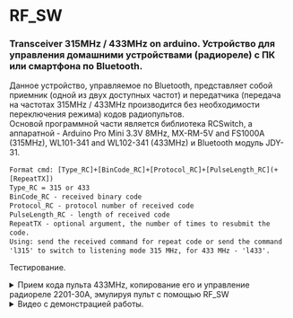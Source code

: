 # RF_SW
### Transceiver 315MHz / 433MHz on arduino. Устройство для управления домашними устройствами (радиореле) с ПК или смартфона по Bluetooth.  

Данное устройство, управляемое по Bluetooth, представляет собой приемник (одной из двух доступных частот) и передатчика 
(передача на частотах 315MHz / 433MHz производится без необходимости переключения режима) кодов радиопультов.  
Основой программной части является библиотека RCSwitch, а аппаратной - Arduino Pro Mini 3.3V 8MHz, MX-RM-5V and FS1000A (315MHz), 
WL101-341 and WL102-341 (433MHz) и Bluetooth модуль JDY-31.  

```
Format cmd: [Type_RC]+[BinCode_RC]+[Protocol_RC]+[PulseLength_RC](+[RepeatTX])
Type_RC = 315 or 433
BinCode_RC - received binary code
Protocol_RC - protocol number of received code
PulseLength_RC - length of received code
RepeatTX - optional argument, the number of times to resubmit the code.
Using: send the received command for repeat code or send the command 'l315' to switch to listening mode 315 MHz, for 433 MHz - 'l433'.
```

Тестирование.    
<details><summary>Прием кода пульта 433MHz, копирование его и управление радиореле 2201-30A, эмулируя пульт с помощью RF_SW</summary>  

![Тест](https://github.com/AlexanderChad/RF_SW/blob/main/Screenshot_terminal_0.jpg)  
</details>
 
<details><summary>Видео с демонстрацией работы.</summary>  


https://user-images.githubusercontent.com/55314805/189281198-2b6f32af-1966-4131-bc19-83414e48bc60.mp4


</details>

